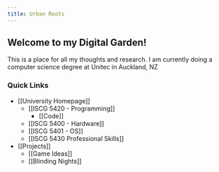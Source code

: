 ```yaml
---
title: Urban Roots
---
```

## Welcome to my Digital Garden!

This is a place for all my thoughts and research. I am currently doing a computer science degree at Unitec in Auckland, NZ

### Quick Links
- [[University Homepage]]
	- [[ISCG 5420 - Programming]]
		- [[Code]]
	- [[ISCG 5400 - Hardware]]
	- [[ISCG 5401 - OS]]
	- [[ISCG 5430 Professional Skills]]
- [[Projects]]
	- [[Game Ideas]]
	- [[Blinding Nights]]
